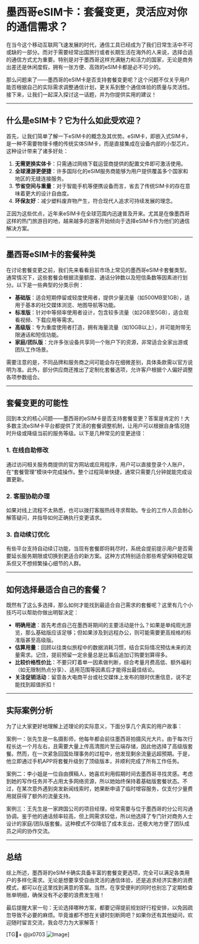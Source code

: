 # 墨西哥eSIM卡：套餐变更，灵活应对你的通信需求？

在当今这个移动互联网飞速发展的时代，通信工具已经成为了我们日常生活中不可或缺的一部分。而对于需要经常出国旅行或者长期生活在海外的人来说，选择合适的通信方式尤为重要。特别是对于墨西哥这样充满魅力和活力的国家，无论是商务出差还是休闲度假，拥有一张方便、高效的eSIM卡都是必不可少的。

那么问题来了——墨西哥的eSIM卡是否支持套餐变更呢？这个问题不仅关乎用户能否根据自己的实际需求调整通信计划，更关系到整个通信体验的质量与灵活性。接下来，让我们一起深入探讨这一话题，并为你提供实用的建议！

---

## 什么是eSIM卡？它为什么如此受欢迎？

首先，让我们简单了解一下eSIM卡的概念及其优势。eSIM卡，即嵌入式SIM卡，是一种不需要物理卡槽的传统实体SIM卡，而是直接集成在设备内部的小型芯片。这种设计带来了诸多好处：

1. **无需更换实体卡**：只需通过网络下载运营商提供的配置文件即可激活使用。
2. **全球漫游更便捷**：许多国际化的eSIM服务商能够为用户提供覆盖多个国家和地区的无缝连接服务。
3. **节省空间与重量**：对于智能手机等便携设备而言，省去了传统SIM卡的存在意味着更大的设计自由度。
4. **环保友好**：减少塑料废弃物产生，符合现代人追求可持续发展的理念。

正因为这些优点，近年来eSIM卡在全球范围内迅速普及开来。尤其是在像墨西哥这样的热门旅游目的地，越来越多的游客开始倾向于选择eSIM卡作为他们的通信解决方案。

---

## 墨西哥eSIM卡的套餐种类

在讨论套餐变更之前，我们先来看看目前市场上常见的墨西哥eSIM卡套餐类型。通常情况下，这些套餐会根据流量额度、通话分钟数以及短信条数等因素进行划分。以下是一些典型的分类示例：

- **基础版**：适合短期停留或轻度使用者，提供少量流量（如500MB至1GB），适用于基本的社交媒体浏览、地图导航等功能。
- **标准版**：针对中等频率使用者设计，包含较多流量（如2GB至5GB），适合观看视频、下载应用等需求。
- **高级版**：专为重度使用者打造，拥有海量流量（如10GB以上），并可能附带无限通话和短信功能。
- **家庭/团队版**：允许多张设备共享同一个账户下的资源，非常适合全家出游或团队工作场景。

需要注意的是，不同品牌和服务商之间可能会存在细微差别，具体条款需以官方说明为准。此外，部分供应商还推出了定制化套餐选项，允许客户根据个人偏好调整各项参数组合。

---

## 套餐变更的可能性

回到本文的核心问题——墨西哥的eSIM卡是否支持套餐变更？答案是肯定的！大多数主流eSIM卡平台都提供了灵活的套餐调整机制，让用户可以根据自身情况随时升级或降级当前的服务等级。以下是几种常见的变更途径：

### 1. 在线自助修改
通过访问相关服务商提供的官方网站或应用程序，用户可以直接登录个人账户，在“套餐管理”模块中完成操作。整个过程简单快捷，通常只需要几分钟就能完成设置更新。

### 2. 客服协助办理
如果对线上流程不太熟悉，也可以拨打客服热线寻求帮助。专业的工作人员会耐心解答疑问，并指导如何正确执行变更请求。

### 3. 自动续订优化
有些平台支持自动续订功能，当现有套餐即将耗尽时，系统会提前提示用户是否需要延长服务期限或切换到更适合的新方案。这种方式特别适合那些希望保持稳定联系但又不想频繁操心细节的人群。

---

## 如何选择最适合自己的套餐？

既然有了这么多选择，那么如何才能找到最适合自己需求的套餐呢？这里有几个小技巧可以帮助你做出明智决定：

- **明确用途**：首先考虑自己在墨西哥期间的主要活动是什么？如果是单纯观光游览，那么基础版应该足够；但如果涉及到远程办公，则可能需要更高规格的标准版甚至高级版。
- **估算用量**：回顾以往类似旅程中的数据消耗习惯，结合实际情况预估未来的流量需求。记住，提前预留一定余量总是比事后追加订购要划算得多。
- **比较价格性价比**：不要只盯着单一因素做判断，综合考量月费高低、额外福利（如无限制热点分享）、适用范围等因素后才能得出最佳结论。
- **关注促销活动**：留意各大电商平台或社交媒体上发布的限时优惠信息，说不定能找到超值折扣！

---

## 实际案例分析

为了让大家更好地理解上述理论的实际意义，下面分享几个真实的用户故事：

案例一：张先生是一名摄影师，他每年都会前往墨西哥拍摄风光大片。由于每次行程长达一个月左右，且需要大量上传高清图片至云端存储，因此他选择了高级版套餐。然而，在一次紧急回国处理事务的过程中，他发现剩余流量远超预期。于是，他立即通过手机APP将套餐升级到了顶级版本，并顺利完成了所有工作任务。

案例二：李小姐是一位自由撰稿人，她喜欢利用假期时间去墨西哥寻找灵感。考虑到她的写作任务并不占用太多网络资源，所以她始终保持着基础版套餐状态。不过，在某次意外遇到突发新闻线索时，她果断申请了临时增容服务，仅支付少量费用就获得了额外的流量支持。

案例三：王先生是一家跨国公司的项目经理，经常需要与位于墨西哥的分公司沟通协调。鉴于他的通话频率较高，但上网需求较低，所以他选择了专门针对商务人士设计的家庭/团队版套餐。这种模式不仅降低了成本支出，还极大地方便了团队成员之间的协作交流。

---

## 总结

综上所述，墨西哥的eSIM卡确实具备丰富的套餐变更选项，完全可以满足各类用户的多样化需求。无论是想要享受自由灵活的通信体验，还是追求经济实惠的消费模式，都可以在这里找到满意的答案。当然，在享受便利的同时也别忘了定期检查账单明细，确保没有不必要的浪费发生哦！

最后提醒大家一句：无论选择哪种方案，都要记得提前规划好行程安排，以免因疏忽导致不必要的麻烦。毕竟谁都不想在关键时刻断网吧？如果你还有其他疑问，欢迎随时留言交流，我会尽力为大家解答！

[TG💪+ @jx0703 ![Image](https://github.com/user-attachments/assets/dbca1d08-cadb-493c-b0ec-ad6f7a83f270)]